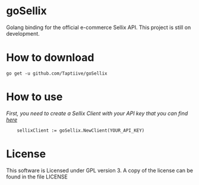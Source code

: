 # goSellix
Golang binding for the official e-commerce Sellix API.
This project is still on development.

# How to download
    go get -u github.com/Taptiive/goSellix

# How to use
_First, you need to create a Sellix Client with your API key that you can find [here](https://dashboard.sellix.io/settings/security)_
```
    sellixClient := goSellix.NewClient(YOUR_API_KEY)
```

# License
This software is Licensed under GPL version 3. A copy of the license can be found in the file LICENSE
